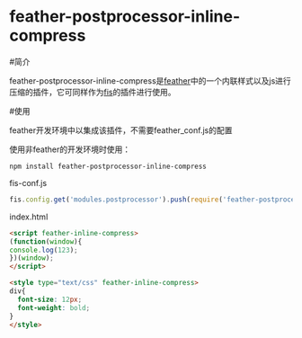 feather-postprocessor-inline-compress
======================

#简介

feather-postprocessor-inline-compress是[feather](http://github.com/jsyczhanghao/feather)中的一个内联样式以及js进行压缩的插件，它可同样作为[fis](http://fis.baidu.com/)的插件进行使用。


#使用

feather开发环境中以集成该插件，不需要feather_conf.js的配置


使用非feather的开发环境时使用：

```shell
npm install feather-postprocessor-inline-compress
```

fis-conf.js
```js
fis.config.get('modules.postprocessor').push(require('feather-postprocessor-inline-compress'));
```

index.html
```html
<script feather-inline-compress>
(function(window){
console.log(123);
})(window);
</script>

<style type="text/css" feather-inline-compress>
div{
  font-size: 12px;
  font-weight: bold;
}
</style>
```
